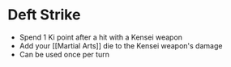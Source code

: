 # Deft Strike

* Spend 1 Ki point after a hit with a Kensei weapon
* Add your [[Martial Arts]] die to the Kensei weapon's damage
* Can be used once per turn